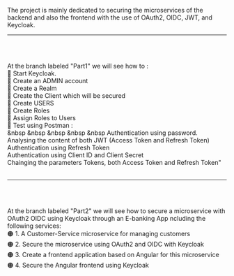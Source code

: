 The project is mainly dedicated to securing the microservices of the backend and also the frontend with the use of OAuth2, OIDC, JWT, and Keycloak.<br>

<hr>
<br><br>

At the  branch labeled "Part1" we will see how to :<br>
🔵 Start Keycloak.<br>
🔵 Create an ADMIN account<br>
🔵 Create a Realm<br>
🔵 Create the Client which will be secured<br>
🔵 Create USERS<br>
🔵 Create Roles<br>
🔵 Assign Roles to Users<br>
🔵 Test using Postman :<br>
&nbsp &nbsp &nbsp &nbsp &nbsp Authentication using password.<br>
        Analysing the content of both JWT (Access Token and Refresh Token)<br>
        Authentication using Refresh Token<br>
        Authentication using Client ID and Client Secret<br>
       Chainging the parameters Tokens, both Access Token and Refresh Token"<br>
<br>
<hr>
<br><br>

At the  branch labeled "Part2" we will see how to secure a microservice with OAuth2 OIDC using Keycloak through an E-banking App ncluding the following services:<br>
🟠 1. A Customer-Service microservice for managing customers<br>
🟠 2. Secure the microservice using OAuth2 and OIDC with Keycloak<br>
🟠 3. Create a frontend application based on Angular for this microservice<br>
🟠 4. Secure the Angular frontend using Keycloak<br>


<br><br>















